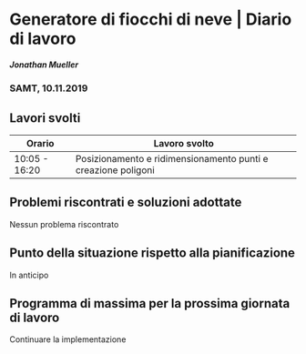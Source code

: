 # Generatore di fiocchi di neve | Diario di lavoro
##### Jonathan Mueller
### SAMT, 10.11.2019

## Lavori svolti


|Orario        |Lavoro svolto                 |
|--------------|------------------------------|
|10:05 - 16:20 | Posizionamento e ridimensionamento punti e creazione poligoni |

##  Problemi riscontrati e soluzioni adottate

Nessun problema riscontrato

##  Punto della situazione rispetto alla pianificazione

In anticipo

## Programma di massima per la prossima giornata di lavoro

Continuare la implementazione

